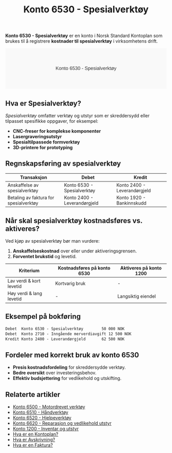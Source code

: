 ﻿---
title: "Konto 6530 - Spesialverktøy"
seoTitle: "Konto 6530 | Spesialverktøy | Kontoplan"
description: "Konto 6530 i norsk kontoplan brukes til å føre kostnader til spesialtilpasset verktøy og utstyr. Se bokføringseksempler, typiske transaksjoner og relaterte kontoer."
summary: "Slik fører du kostnader til spesialverktøy på konto 6530, med eksempel og relaterte kontoer."
---

**Konto 6530 - Spesialverktøy** er en konto i Norsk Standard Kontoplan som brukes til å registrere **kostnader til spesialverktøy** i virksomhetens drift.

![Illustrasjon av konto 6530 Spesialverktøy](6530-spesialverktoy-image.svg)

## Hva er Spesialverktøy?

*Spesialverktøy* omfatter verktøy og utstyr som er skreddersydd eller tilpasset spesifikke oppgaver, for eksempel:

* **CNC-freser for komplekse komponenter**
* **Lasergraveringsutstyr**
* **Spesialtilpassede formverktøy**
* **3D-printere for prototyping**

## Regnskapsføring av spesialverktøy

| Transaksjon                            | Debet                      | Kredit                       |
|----------------------------------------|----------------------------|------------------------------|
| Anskaffelse av spesialverktøy          | Konto 6530 - Spesialverktøy| Konto 2400 - Leverandørgjeld |
| Betaling av faktura for spesialverktøy | Konto 2400 - Leverandørgjeld| Konto 1920 - Bankinnskudd    |

## Når skal spesialverktøy kostnadsføres vs. aktiveres?

Ved kjøp av spesialverktøy bør man vurdere:

1. **Anskaffelseskostnad** over eller under aktiveringsgrensen.
2. **Forventet brukstid** og levetid.

| Kriterium                 | Kostnadsføres på konto 6530    | Aktiveres på konto 1200            |
|---------------------------|--------------------------------|------------------------------------|
| Lav verdi & kort levetid  | Kortvarig bruk                  | -                                  |
| Høy verdi & lang levetid  | -                               | Langsiktig eiendel                 |

## Eksempel på bokføring

```text
Debet  Konto 6530 - Spesialverktøy        50 000 NOK
Debet  Konto 2710 - Inngående merverdiavgift 12 500 NOK
Kredit Konto 2400 - Leverandørgjeld       62 500 NOK
```

## Fordeler med korrekt bruk av konto 6530

* **Presis kostnadsfordeling** for skreddersydde verktøy.
* **Bedre oversikt** over investeringsbehov.
* **Effektiv budsjettering** for vedlikehold og utskifting.

## Relaterte artikler

* [Konto 6500 - Motordrevet verktøy](/blogs/kontoplan/6500-motordrevet-verktoy "Konto 6500 - Motordrevet verktøy")
* [Konto 6510 - Håndverktøy](/blogs/kontoplan/6510-handverktoy "Konto 6510 - Håndverktøy")
* [Konto 6520 - Hjelpeverktøy](/blogs/kontoplan/6520-hjelpeverktoy "Konto 6520 - Hjelpeverktøy")
* [Konto 6620 - Reparasjon og vedlikehold utstyr](/blogs/kontoplan/6620-reparasjon-og-vedlikehold-utstyr "Konto 6620 - Reparasjon og vedlikehold utstyr")
* [Konto 1200 - Inventar og utstyr](/blogs/kontoplan/1200-inventar-og-utstyr "Konto 1200 - Inventar og utstyr")
* [Hva er en Kontoplan?](/blogs/regnskap/hva-er-kontoplan "Hva er en Kontoplan? Komplett Guide til Kontoplaner i Norsk Regnskap")
* [Hva er Avskrivning?](/blogs/regnskap/hva-er-avskrivning "Hva er Avskrivning i Regnskap? Metoder, Beregning og Praktiske Eksempler")
* [Hva er en Faktura?](/blogs/regnskap/hva-er-en-faktura "Hva er en Faktura? En Guide til Norske Fakturakrav")






